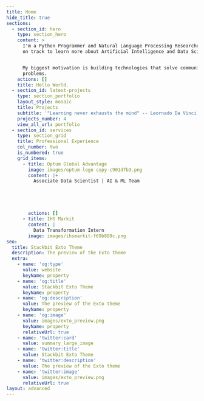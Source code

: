 ```yaml
---
title: Home
hide_title: true
sections:
  - section_id: hero
    type: section_hero
    content: >
      I'm a Python Programmer and Natural Language Processing Researcher who is
      on track to learn more about Artificial Intelligence and Data Science.


      My biggest motivation is building technologies that solve community
      problems.
    actions: []
    title: Hello World.
  - section_id: latest-projects
    type: section_portfolio
    layout_style: mosaic
    title: Projects
    subtitle: '"Learning never exhausts the mind" -- Leornado Da Vinci'
    projects_number: 4
    view_all_url: portfolio
  - section_id: services
    type: section_grid
    title: Professional Experience
    col_number: two
    is_numbered: true
    grid_items:
      - title: Optum Global Advantage
        image: images/optum-logo copy-c901d7b3.png
        content: |+
          Associate Data Scientist | AI & ML Team





        actions: []
      - title: IHS Markit
        content: |
          Data Transformation Intern
        image: images/ihsmarkit-f69b889c.png
seo:
  title: Stackbit Exto Theme
  description: The preview of the Exto theme
  extra:
    - name: 'og:type'
      value: website
      keyName: property
    - name: 'og:title'
      value: Stackbit Exto Theme
      keyName: property
    - name: 'og:description'
      value: The preview of the Exto theme
      keyName: property
    - name: 'og:image'
      value: images/exto_preview.png
      keyName: property
      relativeUrl: true
    - name: 'twitter:card'
      value: summary_large_image
    - name: 'twitter:title'
      value: Stackbit Exto Theme
    - name: 'twitter:description'
      value: The preview of the Exto theme
    - name: 'twitter:image'
      value: images/exto_preview.png
      relativeUrl: true
layout: advanced
---
```

